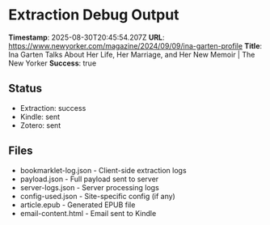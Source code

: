 # Extraction Debug Output

**Timestamp**: 2025-08-30T20:45:54.207Z
**URL**: https://www.newyorker.com/magazine/2024/09/09/ina-garten-profile
**Title**: Ina Garten Talks About Her Life, Her Marriage, and Her New Memoir | The New Yorker
**Success**: true

## Status
- Extraction: success
- Kindle: sent
- Zotero: sent

## Files
- bookmarklet-log.json - Client-side extraction logs
- payload.json - Full payload sent to server
- server-logs.json - Server processing logs
- config-used.json - Site-specific config (if any)
- article.epub - Generated EPUB file
- email-content.html - Email sent to Kindle
